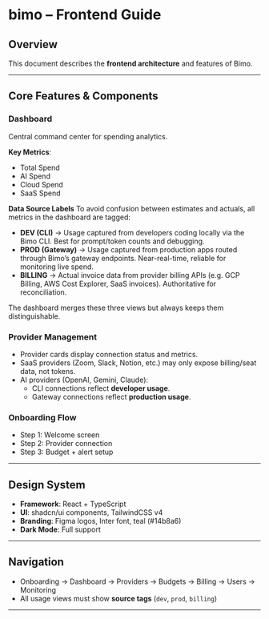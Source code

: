 # bimo – Frontend Guide

## Overview
This document describes the **frontend architecture** and features of Bimo.

---

## Core Features & Components

### Dashboard
Central command center for spending analytics.

**Key Metrics**:
- Total Spend
- AI Spend
- Cloud Spend
- SaaS Spend

**Data Source Labels**
To avoid confusion between estimates and actuals, all metrics in the dashboard are tagged:

- **DEV (CLI)** → Usage captured from developers coding locally via the Bimo CLI. Best for prompt/token counts and debugging.
- **PROD (Gateway)** → Usage captured from production apps routed through Bimo’s gateway endpoints. Near-real-time, reliable for monitoring live spend.
- **BILLING** → Actual invoice data from provider billing APIs (e.g. GCP Billing, AWS Cost Explorer, SaaS invoices). Authoritative for reconciliation.

The dashboard merges these three views but always keeps them distinguishable.

### Provider Management
- Provider cards display connection status and metrics.
- SaaS providers (Zoom, Slack, Notion, etc.) may only expose billing/seat data, not tokens.
- AI providers (OpenAI, Gemini, Claude):  
  - CLI connections reflect **developer usage**.  
  - Gateway connections reflect **production usage**.

### Onboarding Flow
- Step 1: Welcome screen
- Step 2: Provider connection
- Step 3: Budget + alert setup

---

## Design System
- **Framework**: React + TypeScript
- **UI**: shadcn/ui components, TailwindCSS v4
- **Branding**: Figma logos, Inter font, teal (#14b8a6)
- **Dark Mode**: Full support

---

## Navigation
- Onboarding → Dashboard → Providers → Budgets → Billing → Users → Monitoring
- All usage views must show **source tags** (`dev`, `prod`, `billing`)

---
